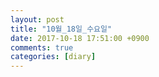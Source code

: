 ```yaml
---
layout: post
title: "10월_18일_수요일"
date: 2017-10-18 17:51:00 +0900
comments: true 
categories: [diary] 
---
```

